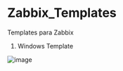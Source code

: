 # Zabbix_Templates
Templates para Zabbix


1. Windows Template

![image](https://github.com/LucassCasstr/Zabbix_Templates/assets/89657728/4df7564f-590d-4606-ae27-4e201d227abe)
